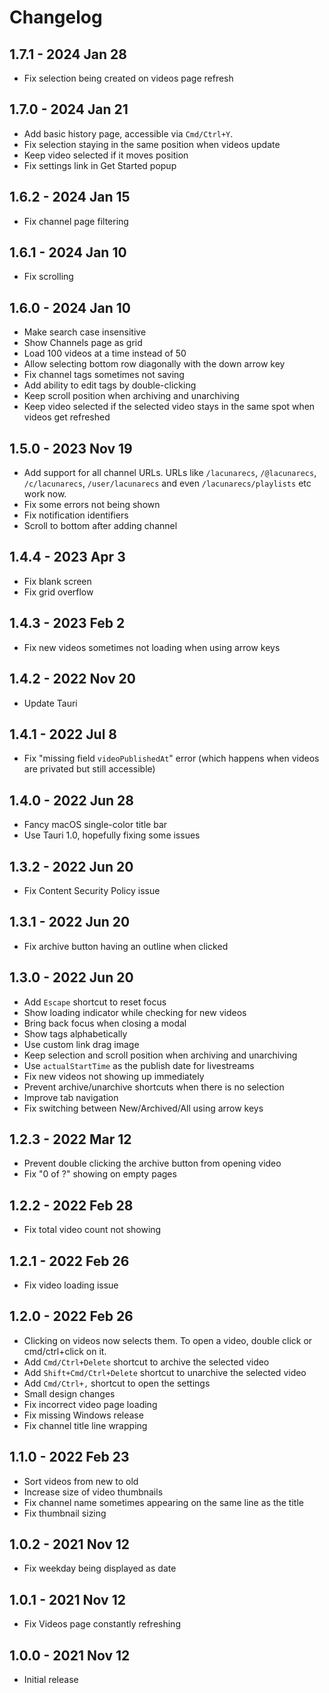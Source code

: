 # Changelog

## 1.7.1 - 2024 Jan 28
- Fix selection being created on videos page refresh

## 1.7.0 - 2024 Jan 21
- Add basic history page, accessible via `Cmd/Ctrl+Y`.
- Fix selection staying in the same position when videos update
- Keep video selected if it moves position
- Fix settings link in Get Started popup

## 1.6.2 - 2024 Jan 15
- Fix channel page filtering

## 1.6.1 - 2024 Jan 10
- Fix scrolling

## 1.6.0 - 2024 Jan 10
- Make search case insensitive
- Show Channels page as grid
- Load 100 videos at a time instead of 50
- Allow selecting bottom row diagonally with the down arrow key
- Fix channel tags sometimes not saving
- Add ability to edit tags by double-clicking
- Keep scroll position when archiving and unarchiving
- Keep video selected if the selected video stays in the same spot when videos get refreshed

## 1.5.0 - 2023 Nov 19
- Add support for all channel URLs. URLs like `/lacunarecs`, `/@lacunarecs`, `/c/lacunarecs`, `/user/lacunarecs` and even `/lacunarecs/playlists` etc work now.
- Fix some errors not being shown
- Fix notification identifiers
- Scroll to bottom after adding channel

## 1.4.4 - 2023 Apr 3
- Fix blank screen
- Fix grid overflow

## 1.4.3 - 2023 Feb 2
- Fix new videos sometimes not loading when using arrow keys

## 1.4.2 - 2022 Nov 20
- Update Tauri

## 1.4.1 - 2022 Jul 8
- Fix "missing field `videoPublishedAt`" error (which happens when videos are privated but still accessible)

## 1.4.0 - 2022 Jun 28
- Fancy macOS single-color title bar
- Use Tauri 1.0, hopefully fixing some issues

## 1.3.2 - 2022 Jun 20
- Fix Content Security Policy issue

## 1.3.1 - 2022 Jun 20
- Fix archive button having an outline when clicked

## 1.3.0 - 2022 Jun 20
- Add `Escape` shortcut to reset focus
- Show loading indicator while checking for new videos
- Bring back focus when closing a modal
- Show tags alphabetically
- Use custom link drag image
- Keep selection and scroll position when archiving and unarchiving
- Use `actualStartTime` as the publish date for livestreams
- Fix new videos not showing up immediately
- Prevent archive/unarchive shortcuts when there is no selection
- Improve tab navigation
- Fix switching between New/Archived/All using arrow keys

## 1.2.3 - 2022 Mar 12
- Prevent double clicking the archive button from opening video
- Fix "0 of ?" showing on empty pages

## 1.2.2 - 2022 Feb 28
- Fix total video count not showing

## 1.2.1 - 2022 Feb 26
- Fix video loading issue

## 1.2.0 - 2022 Feb 26
- Clicking on videos now selects them. To open a video, double click or cmd/ctrl+click on it.
- Add `Cmd/Ctrl+Delete` shortcut to archive the selected video
- Add `Shift+Cmd/Ctrl+Delete` shortcut to unarchive the selected video
- Add `Cmd/Ctrl+,` shortcut to open the settings
- Small design changes
- Fix incorrect video page loading
- Fix missing Windows release
- Fix channel title line wrapping

## 1.1.0 - 2022 Feb 23
- Sort videos from new to old
- Increase size of video thumbnails
- Fix channel name sometimes appearing on the same line as the title
- Fix thumbnail sizing

## 1.0.2 - 2021 Nov 12
- Fix weekday being displayed as date

## 1.0.1 - 2021 Nov 12
- Fix Videos page constantly refreshing

## 1.0.0 - 2021 Nov 12
- Initial release
